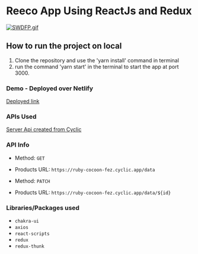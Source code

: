 # Reeco App Using ReactJs and Redux

<a href="https://gifyu.com/image/SWDFP"><img src="https://s11.gifyu.com/images/SWDFP.gif" alt="SWDFP.gif" border="0" /></a>
## How to run the project on local
1. Clone the repository and use the 'yarn install' command in terminal
2. run the command 'yarn start' in the terminal to start the app at port 3000.

### Demo - Deployed over Netlify 
[Deployed link](reeco-app-by-omkar.netlify.app)

### APIs Used
[Server Api created from Cyclic](https://ruby-cocoon-fez.cyclic.app)

### API Info
* Method: `GET`
* Products URL: `https://ruby-cocoon-fez.cyclic.app/data`

* Method: `PATCH`
* Products URL: `https://ruby-cocoon-fez.cyclic.app/data/${id}`

### Libraries/Packages used
* `chakra-ui`
* `axios`
* `react-scripts`
* `redux`
* `redux-thunk`
